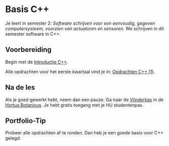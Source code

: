 # Basis C++
Je leert in semester 2:
*Software schrijven voor een eenvoudig, gegeven computersysteem, voorzien van actuatoren en sensoren.*
We schrijven in dit semester software in C++.

## Voorbereiding
Begin met de [Introductie C++](../software/c++/README.md).

Alle opdrachten voor het eerste kwartaal vind je in: [Opdrachten C++ (1)](../software/c++/opdrachten/README.md).

## Na de les
Als je goed gewerkt hebt, neem dan een pauze. Ga naar de [Vlinderkas](https://www.uu.nl/botanischetuinen/de-tuinen/tuindelen/vlinderkas) in de [Hortus Botanicus](https://www.uu.nl/botanischetuinen). Je hebt gratis toegang met je HU studentenpas.

## Portfolio-Tip
Probeer alle opdrachten af te ronden. Dan heb je een goede basis voor C++ gelegd.